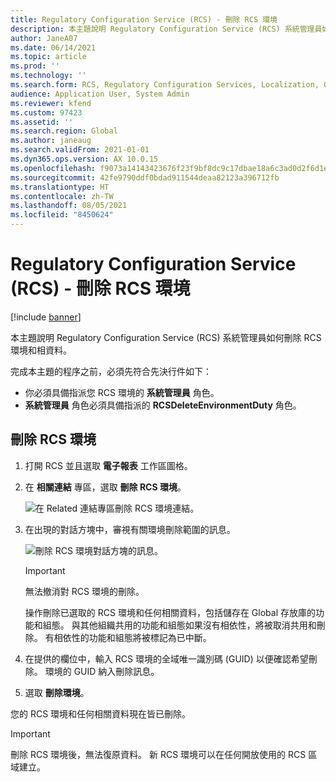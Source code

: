 ```yaml
---
title: Regulatory Configuration Service (RCS) - 刪除 RCS 環境
description: 本主題說明 Regulatory Configuration Service (RCS) 系統管理員如何刪除 RCS 環境和相資料。
author: JaneA07
ms.date: 06/14/2021
ms.topic: article
ms.prod: ''
ms.technology: ''
ms.search.form: RCS, Regulatory Configuration Services, Localization, Global
audience: Application User, System Admin
ms.reviewer: kfend
ms.custom: 97423
ms.assetid: ''
ms.search.region: Global
ms.author: janeaug
ms.search.validFrom: 2021-01-01
ms.dyn365.ops.version: AX 10.0.15
ms.openlocfilehash: f9073a14143423676f23f9bf8dc9c17dbae18a6c3ad0d2f6d1e33919fd9162bf
ms.sourcegitcommit: 42fe9790ddf0bdad911544deaa82123a396712fb
ms.translationtype: HT
ms.contentlocale: zh-TW
ms.lasthandoff: 08/05/2021
ms.locfileid: "8450624"
---
```

# <a name="regulatory-configuration-service-rcs---delete-an-rcs-environment"></a>Regulatory Configuration Service (RCS) - 刪除 RCS 環境

[!include [banner](../includes/banner.md)]

本主題說明 Regulatory Configuration Service (RCS) 系統管理員如何刪除 RCS 環境和相資料。

完成本主題的程序之前，必須先符合先決行件如下：

- 你必須具備指派您 RCS 環境的 **系統管理員** 角色。
- **系統管理員** 角色必須具備指派的 **RCSDeleteEnvironmentDuty** 角色。

## <a name="delete-an-rcs-environment"></a>刪除 RCS 環境

1. 打開 RCS 並且選取 **電子報表** 工作區圖格。
2. 在 **相關連結** 專區，選取 **刪除 RCS 環境**。

    ![在 Related 連結專區刪除 RCS 環境連結。](media/01_RCS-Delete-Environ-Related-Link.PNG)

3. 在出現的對話方塊中，審視有關環境刪除範圍的訊息。

    ![刪除 RCS 環境對話方塊的訊息。](media/01_RCS-Delete-Environ-Msg_noGUID.PNG)

    > [!IMPORTANT]
    > 無法撤消對 RCS 環境的刪除。
    >
    > 操作刪除已選取的 RCS 環境和任何相關資料，包括儲存在 Global 存放庫的功能和組態。 與其他組織共用的功能和組態如果沒有相依性，將被取消共用和刪除。 有相依性的功能和組態將被標記為已中斷。

4. 在提供的欄位中，輸入 RCS 環境的全域唯一識別碼 (GUID) 以便確認希望刪除。 環境的 GUID 納入刪除訊息。
5. 選取 **刪除環境**。
    
您的 RCS 環境和任何相關資料現在皆已刪除。

> [!IMPORTANT]
> 刪除 RCS 環境後，無法復原資料。 新 RCS 環境可以在任何開放使用的 RCS 區域建立。
